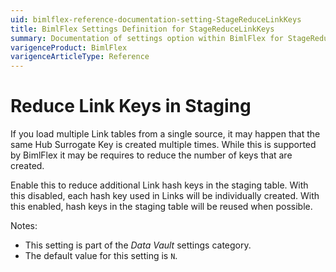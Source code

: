 ```yaml
---
uid: bimlflex-reference-documentation-setting-StageReduceLinkKeys
title: BimlFlex Settings Definition for StageReduceLinkKeys
summary: Documentation of settings option within BimlFlex for StageReduceLinkKeys
varigenceProduct: BimlFlex
varigenceArticleType: Reference
---
```


# Reduce Link Keys in Staging

If you load multiple Link tables from a single source, it may happen that the same Hub Surrogate Key is created multiple times. While this is supported by BimlFlex it may be requires to reduce the number of keys that are created.

Enable this to reduce additional Link hash keys in the staging table. With this disabled, each hash key used in Links will be individually created. With this enabled, hash keys in the staging table will be reused when possible.

Notes:

* This setting is part of the *Data Vault* settings category.
* The default value for this setting is `N`.
